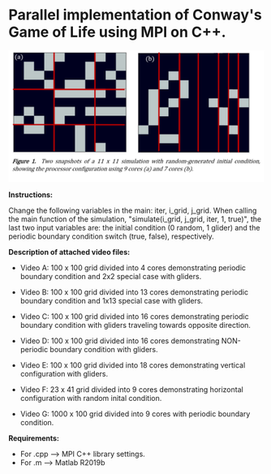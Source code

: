
# Parallel implementation of Conway's Game of Life using MPI on C++.

![](cores.png)


__Instructions:__

Change the following variables in the main: iter, i_grid, j_grid.
When calling the main function of the simulation, "simulate(i_grid, j_grid, iter, 1, true)", 
the last two input variables are:
the initial condition (0 random, 1 glider) and the periodic boundary condition switch (true, false), respectively.


__Description of attached video files:__

- Video A: 100 x 100 grid divided into 4 cores demonstrating periodic boundary condition and 2x2 special case with gliders.

- Video B: 100 x 100 grid divided into 13 cores demonstrating periodic boundary condition and 1x13 special case with gliders.

- Video C: 100 x 100 grid divided into 16 cores demonstrating periodic boundary condition with gliders traveling towards opposite direction.

- Video D: 100 x 100 grid divided into 16 cores demonstrating NON-periodic boundary condition with gliders.

- Video E: 100 x 100 grid divided into 18 cores demonstrating vertical configuration with gliders.

- Video F: 23 x 41 grid divided into 9 cores demonstrating horizontal configuration with random inital condition.

- Video G: 1000 x 100 grid divided into 9 cores with periodic boundary condition.

__Requirements:__

- For .cpp --> MPI C++ library settings.
- For .m --> Matlab R2019b
